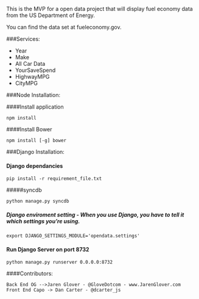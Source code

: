 This is the MVP for a open data project that will display fuel economy data from the US Department of Energy. 

You can find the data set at fueleconomy.gov.

###Services:
* Year
* Make
* All Car Data
* YourSaveSpend
* HighwayMPG
* CityMPG

###Node Installation:

####Install application
```
npm install
```

####Install Bower
```
npm install [-g] bower
```


###Django Installation:

#### Django dependancies
```
pip install -r requirement_file.txt
```
#####syncdb
```
python manage.py syncdb
```

##### Django enviroment setting - When you use Django, you have to tell it which settings you’re using. 
```
export DJANGO_SETTINGS_MODULE='opendata.settings'
```
#### Run Django Server on port 8732

```
python manage.py runserver 0.0.0.0:8732
```

####Contributors: 
```
Back End OG -->Jaren Glover - @GloveDotcom - www.JarenGlover.com
Front End Capo -> Dan Carter - @dcarter_js
``` 
